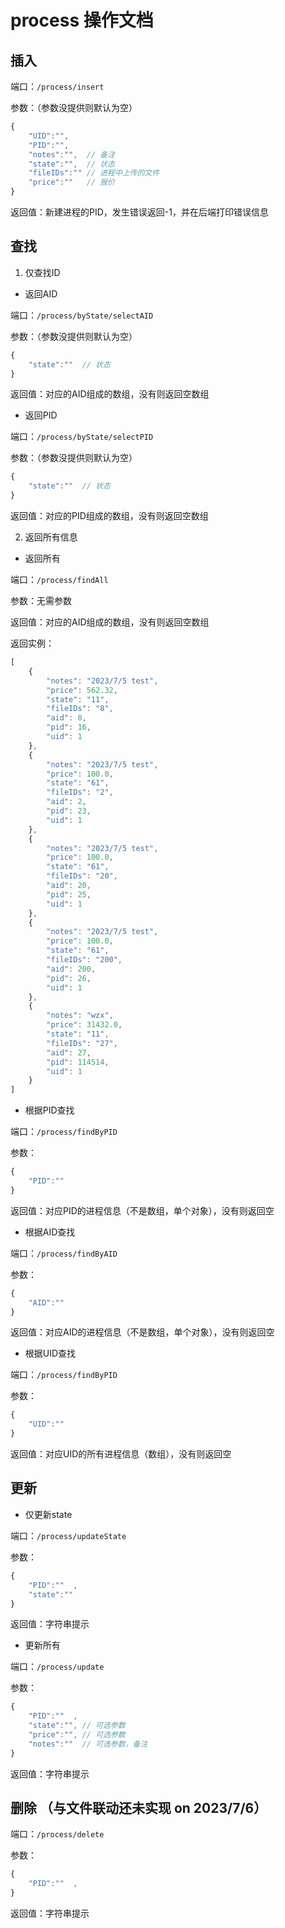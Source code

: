 # process 操作文档

## 插入

端口：`/process/insert`

参数：（参数没提供则默认为空）
``` js
{
    "UID":"",
    "PID":"",
    "notes":"",  // 备注
    "state":"",  // 状态
    "fileIDs":"" // 进程中上传的文件
    "price":""   // 报价
}
```

返回值：新建进程的PID，发生错误返回-1，并在后端打印错误信息

## 查找

1. 仅查找ID

- 返回AID

端口：`/process/byState/selectAID`

参数：（参数没提供则默认为空）
``` js
{
    "state":""  // 状态
}
```

返回值：对应的AID组成的数组，没有则返回空数组


- 返回PID

端口：`/process/byState/selectPID`

参数：（参数没提供则默认为空）

``` js
{
    "state":""  // 状态
}
```

返回值：对应的PID组成的数组，没有则返回空数组

2. 返回所有信息

- 返回所有

端口：`/process/findAll`

参数：无需参数

返回值：对应的AID组成的数组，没有则返回空数组

返回实例：
``` js
[
    {
        "notes": "2023/7/5 test",
        "price": 562.32,
        "state": "11",
        "fileIDs": "8",
        "aid": 8,
        "pid": 16,
        "uid": 1
    },
    {
        "notes": "2023/7/5 test",
        "price": 100.0,
        "state": "61",
        "fileIDs": "2",
        "aid": 2,
        "pid": 23,
        "uid": 1
    },
    {
        "notes": "2023/7/5 test",
        "price": 100.0,
        "state": "61",
        "fileIDs": "20",
        "aid": 20,
        "pid": 25,
        "uid": 1
    },
    {
        "notes": "2023/7/5 test",
        "price": 100.0,
        "state": "61",
        "fileIDs": "200",
        "aid": 200,
        "pid": 26,
        "uid": 1
    },
    {
        "notes": "wzx",
        "price": 31432.0,
        "state": "11",
        "fileIDs": "27",
        "aid": 27,
        "pid": 114514,
        "uid": 1
    }
]
```

- 根据PID查找

端口：`/process/findByPID`

参数：
``` js
{
    "PID":""  
}
```

返回值：对应PID的进程信息（不是数组，单个对象），没有则返回空

- 根据AID查找

端口：`/process/findByAID`

参数：
``` js
{
    "AID":""  
}
```

返回值：对应AID的进程信息（不是数组，单个对象），没有则返回空

- 根据UID查找

端口：`/process/findByPID`

参数：
``` js
{
    "UID":""  
}
```

返回值：对应UID的所有进程信息（数组），没有则返回空

## 更新

- 仅更新state

端口：`/process/updateState`

参数：
``` js
{
    "PID":""  ,
    "state":""
}
```

返回值：字符串提示

- 更新所有

端口：`/process/update`

参数：
``` js
{
    "PID":""  ,
    "state":"", // 可选参数
    "price":"", // 可选参数
    "notes":""  // 可选参数，备注
}
```

返回值：字符串提示

## 删除 （与文件联动还未实现 on 2023/7/6）

端口：`/process/delete`

参数：
``` js
{
    "PID":""  ,
}
```

返回值：字符串提示
